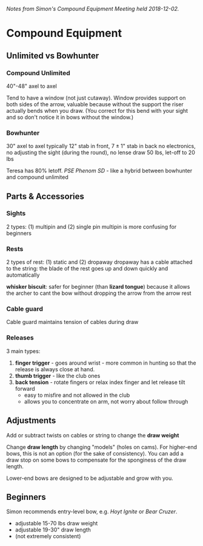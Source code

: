 *Notes from Simon's Compound Equipment Meeting held 2018-12-02.*
# Compound Equipment

## Unlimited vs Bowhunter
### Compound Unlimited
40"-48" axel to axel

Tend to have a window (not just cutaway). Window provides support on both sides of the arrow, valuable because without the support the riser actually bends when you draw. (You correct for this bend with your sight and so don't notice it in bows without the window.)

### Bowhunter
30" axel to axel
typically $12$" stab in front, $7 \pm 1$" stab in back
no electronics, no adjusting the sight (during the round), no lense
draw 50 lbs, let-off to 20 lbs

Teresa has 80% letoff. *PSE Phenom SD* - like a hybrid between bowhunter and compound unlimited

## Parts & Accessories
### Sights
2 types: (1) multipin and (2) single pin
multipin is more confusing for beginners
### Rests
2 types of rest: (1) static and (2) dropaway
dropaway has a cable attached to the string: the blade of the rest goes up and down quickly and automatically

**whisker biscuit**: safer for beginner (than **lizard tongue**) because it allows the archer to cant the bow without dropping the arrow from the arrow rest
### Cable guard
Cable guard maintains tension of cables during draw
### Releases
3 main types:
1. **finger trigger** - goes around wrist - more common in hunting so that the release is always close at hand.
2. **thumb trigger** - like the club ones
3. **back tension** - rotate fingers or relax index finger and let release tilt forward
	- easy to misfire and not allowed in the club
	- allows you to concentrate on arm, not worry about follow through 

## Adjustments
Add or subtract twists on cables or string to change the **draw weight**

Change **draw length** by changing "models" (holes on cams). For higher-end bows, this is not an option (for the sake of consistency). You can add a draw stop on some bows to compensate for the sponginess of the draw length.

Lower-end bows are designed to be adjustable and grow with you.

## Beginners
Simon recommends entry-level bow, e.g. *Hoyt Ignite* or *Bear Cruzer*.
- adjustable 15-70 lbs draw weight
- adjustable 19-30" draw length
- (not extremely consistent)
<!--stackedit_data:
eyJoaXN0b3J5IjpbMTk2MDIzMDA1OV19
-->
